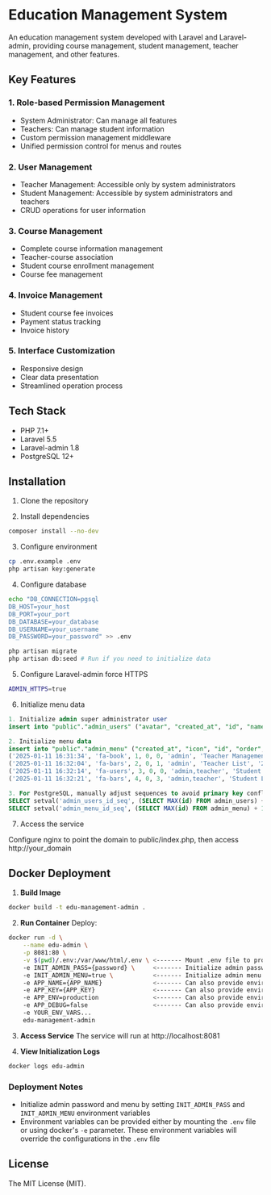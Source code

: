 # Education Management System

An education management system developed with Laravel and Laravel-admin, providing course management, student management, teacher management, and other features.

## Key Features

### 1. Role-based Permission Management
- System Administrator: Can manage all features
- Teachers: Can manage student information
- Custom permission management middleware
- Unified permission control for menus and routes

### 2. User Management
- Teacher Management: Accessible only by system administrators
- Student Management: Accessible by system administrators and teachers
- CRUD operations for user information

### 3. Course Management
- Complete course information management
- Teacher-course association
- Student course enrollment management
- Course fee management

### 4. Invoice Management
- Student course fee invoices
- Payment status tracking
- Invoice history

### 5. Interface Customization
- Responsive design
- Clear data presentation
- Streamlined operation process

## Tech Stack

- PHP 7.1+
- Laravel 5.5
- Laravel-admin 1.8
- PostgreSQL 12+

## Installation

1. Clone the repository

2. Install dependencies
```bash
composer install --no-dev
```

3. Configure environment
```bash
cp .env.example .env
php artisan key:generate
```

4. Configure database
```bash
echo "DB_CONNECTION=pgsql
DB_HOST=your_host
DB_PORT=your_port
DB_DATABASE=your_database
DB_USERNAME=your_username
DB_PASSWORD=your_password" >> .env

php artisan migrate
php artisan db:seed # Run if you need to initialize data
```

5. Configure Laravel-admin force HTTPS
```bash
ADMIN_HTTPS=true
```

6. Initialize menu data
```sql
1. Initialize admin super administrator user
insert into "public"."admin_users" ("avatar", "created_at", "id", "name", "password", "remember_token", "role", "updated_at", "user_id", "username") values (NULL, '2025-01-15 12:41:11', 1, 'Administrator', '$2y$10$sxUptBd288bndbZkEV7JQu6XmwO891hX3PGHwczBkObh44.kLNPdO', NULL, 'admin', '2025-01-15 12:41:11', NULL, 'admin')

2. Initialize menu data
insert into "public"."admin_menu" ("created_at", "icon", "id", "order", "parent_id", "permission", "title", "updated_at", "uri") values
('2025-01-11 16:31:34', 'fa-book', 1, 0, 0, 'admin', 'Teacher Management', '2025-01-11 23:00:32', NULL),
('2025-01-11 16:32:04', 'fa-bars', 2, 0, 1, 'admin', 'Teacher List', '2025-01-11 23:00:51', 'teachers'),
('2025-01-11 16:32:14', 'fa-users', 3, 0, 0, 'admin,teacher', 'Student Management', '2025-01-11 23:03:03', NULL),
('2025-01-11 16:32:21', 'fa-bars', 4, 0, 3, 'admin,teacher', 'Student List', '2025-01-11 16:32:21', 'students')

3. For PostgreSQL, manually adjust sequences to avoid primary key conflicts
SELECT setval('admin_users_id_seq', (SELECT MAX(id) FROM admin_users) + 1);
SELECT setval('admin_menu_id_seq', (SELECT MAX(id) FROM admin_menu) + 1);
```

7. Access the service

Configure nginx to point the domain to public/index.php, then access http://your_domain

## Docker Deployment

1. **Build Image**
```bash
docker build -t edu-management-admin .
```

2. **Run Container**
Deploy:
```bash
docker run -d \
    --name edu-admin \
    -p 8081:80 \
    -v $(pwd)/.env:/var/www/html/.env \ <------- Mount .env file to provide Laravel environment variables
    -e INIT_ADMIN_PASS={password} \     <------- Initialize admin password if needed
    -e INIT_ADMIN_MENU=true \           <------- Initialize admin menu if needed
    -e APP_NAME={APP_NAME}              <------- Can also provide environment variables via -e
    -e APP_KEY={APP_KEY}                <------- Can also provide environment variables via -e
    -e APP_ENV=production               <------- Can also provide environment variables via -e
    -e APP_DEBUG=false                  <------- Can also provide environment variables via -e
    -e YOUR_ENV_VARS...
    edu-management-admin
```

3. **Access Service**
The service will run at http://localhost:8081

4. **View Initialization Logs**
```bash
docker logs edu-admin
```

### Deployment Notes

- Initialize admin password and menu by setting `INIT_ADMIN_PASS` and `INIT_ADMIN_MENU` environment variables
- Environment variables can be provided either by mounting the `.env` file or using docker's `-e` parameter. These environment variables will override the configurations in the `.env` file

## License

The MIT License (MIT).
